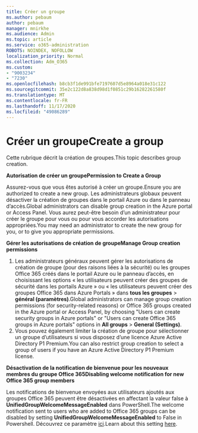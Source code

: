 ```yaml
---
title: Créer un groupe
ms.author: pebaum
author: pebaum
manager: mnirkhe
ms.audience: Admin
ms.topic: article
ms.service: o365-administration
ROBOTS: NOINDEX, NOFOLLOW
localization_priority: Normal
ms.collection: Adm_O365
ms.custom:
- "9003234"
- "7230"
ms.openlocfilehash: b8cb3f1de991bfe7197607d5e8964a018e31c122
ms.sourcegitcommit: 35e2c122d8a838d98d1f0851c29b16282261580f
ms.translationtype: MT
ms.contentlocale: fr-FR
ms.lasthandoff: 11/17/2020
ms.locfileid: "49086289"
---
```

# <a name="create-a-group"></a><span data-ttu-id="85c06-102">Créer un groupe</span><span class="sxs-lookup"><span data-stu-id="85c06-102">Create a group</span></span>

<span data-ttu-id="85c06-103">Cette rubrique décrit la création de groupes.</span><span class="sxs-lookup"><span data-stu-id="85c06-103">This topic describes group creation.</span></span>

<span data-ttu-id="85c06-104">**Autorisation de créer un groupe**</span><span class="sxs-lookup"><span data-stu-id="85c06-104">**Permission to Create a Group**</span></span>

<span data-ttu-id="85c06-105">Assurez-vous que vous êtes autorisé à créer un groupe.</span><span class="sxs-lookup"><span data-stu-id="85c06-105">Ensure you are authorized to create a new group.</span></span> <span data-ttu-id="85c06-106">Les administrateurs globaux peuvent désactiver la création de groupes dans le portail Azure ou dans le panneau d’accès.</span><span class="sxs-lookup"><span data-stu-id="85c06-106">Global administrators can disable group creation in the Azure portal or Access Panel.</span></span> <span data-ttu-id="85c06-107">Vous aurez peut-être besoin d’un administrateur pour créer le groupe pour vous ou pour vous accorder les autorisations appropriées.</span><span class="sxs-lookup"><span data-stu-id="85c06-107">You may need an administrator to create the new group for you, or to give you appropriate permissions.</span></span>

<span data-ttu-id="85c06-108">**Gérer les autorisations de création de groupe**</span><span class="sxs-lookup"><span data-stu-id="85c06-108">**Manage Group creation permissions**</span></span>

1. <span data-ttu-id="85c06-109">Les administrateurs généraux peuvent gérer les autorisations de création de groupe (pour des raisons liées à la sécurité) ou les groupes Office 365 créés dans le portail Azure ou le panneau d’accès, en choisissant les options « les utilisateurs peuvent créer des groupes de sécurité dans les portails Azure » ou « les utilisateurs peuvent créer des groupes Office 365 dans Azure Portals » dans **tous les groupes**  >  **général (paramètres)**.</span><span class="sxs-lookup"><span data-stu-id="85c06-109">Global administrators can manage group creation permissions (for security-related reasons) or Office 365 groups created in the Azure portal or Access Panel, by choosing "Users can create security groups in Azure portals" or "Users can create Office 365 groups in Azure portals" options in **All groups** > **General (Settings)**.</span></span>
2. <span data-ttu-id="85c06-110">Vous pouvez également limiter la création de groupe pour sélectionner un groupe d’utilisateurs si vous disposez d’une licence Azure Active Directory P1 Premium.</span><span class="sxs-lookup"><span data-stu-id="85c06-110">You can also restrict group creation to select a group of users if you have an Azure Active Directory P1 Premium license.</span></span>

<span data-ttu-id="85c06-111">**Désactivation de la notification de bienvenue pour les nouveaux membres du groupe Office 365**</span><span class="sxs-lookup"><span data-stu-id="85c06-111">**Disabling welcome notification for new Office 365 group members**</span></span>

<span data-ttu-id="85c06-112">Les notifications de bienvenue envoyées aux utilisateurs ajoutés aux groupes Office 365 peuvent être désactivées en affectant la valeur false à **UnifiedGroupWelcomeMessageEnabled** dans PowerShell.</span><span class="sxs-lookup"><span data-stu-id="85c06-112">The welcome notification sent to users who are added to Office 365 groups can be disabled by setting **UnifiedGroupWelcomeMessageEnabled** to False in Powershell.</span></span> <span data-ttu-id="85c06-113">Découvrez ce paramètre [ici](https://docs.microsoft.com/powershell/module/exchange/set-unifiedgroup?view=exchange-ps&preserve-view=true).</span><span class="sxs-lookup"><span data-stu-id="85c06-113">Learn about this setting [here](https://docs.microsoft.com/powershell/module/exchange/set-unifiedgroup?view=exchange-ps&preserve-view=true).</span></span>

